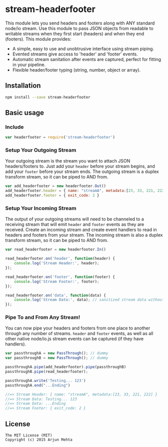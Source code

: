 # stream-headerfooter

This module lets you send headers and footers along with ANY standard node/io stream. Use this module to pass JSON objects from readable to writable streams when they first start (headers) and when they end (footers). This module provides:

- A simple, easy to use and unobtrusive interface using stream piping.
- Evented streams give access to 'header' and 'footer' events.
- Automatic stream sanitation after events are captured, perfect for fitting in your pipeline.
- Flexible header/footer typing (string, number, object or array).

## Installation
```bash
npm install --save stream-headerfooter
```

## Basic usage

### Include

```javascript
var headerfooter = require('stream-headerfooter')
```

### Setup Your Outgoing Stream
Your outgoing stream is the stream you want to attach JSON headers/footers to. Just add your `header` before your stream begins, and add your `footer` before your stream ends. The outgoing stream is a duplex transform stream, so it can be piped to AND from.

```javascript
var add_headerfooter = new headerfooter.Out()
add_headerfooter.header = { name: "streamA", metadata:[23, 33, 221, 222] }
add_headerfooter.footer = { exit_code: 2 }
```

### Setup Your Incoming Stream
The output of your outgoing streams will need to be channeled to a receiving stream that will emit `header` and `footer` events as they are received. Create an incoming stream and create event handlers to read in headers and footers from your stream. The incoming stream is also a duplex transform stream, so it can be piped to AND from.

```javascript
var read_headerfooter = new headerfooter.In()

read_headerfooter.on('header', function(header) {
    console.log('Stream Header:', header);
});

read_headerfooter.on('footer', function(footer) {
    console.log('Stream Footer:', footer);
});

read_headerfooter.on('data', function(data) {
    console.log('Stream Data:', data); // sanitized stream data without header and footer data in buffer
});
```

### Pipe To and From Any Stream!
You can now pipe your headers and footers from one place to another through any number of streams. `header` and `footer` events, as well as all other native node/io.js stream events can be captured (if they have handlers).

```javascript
var passthroughA = new PassThrough(); // dummy
var passthroughB = new PassThrough(); // dummy

passthroughA.pipe(add_headerfooter).pipe(passthroughB)
passthroughB.pipe(read_headerfooter);

passthroughA.write('Testing... 123')
passthroughA.end("...Ending")

//=> Stream Header: { name: "streamA", metadata:[23, 33, 221, 222] }
//=> Stream Data: Testing... 123
//=> Stream Data: ...Ending
//=> Stream Footer: { exit_code: 2 }
```

## License

```
The MIT License (MIT)
Copyright (c) 2015 Arjun Mehta
```